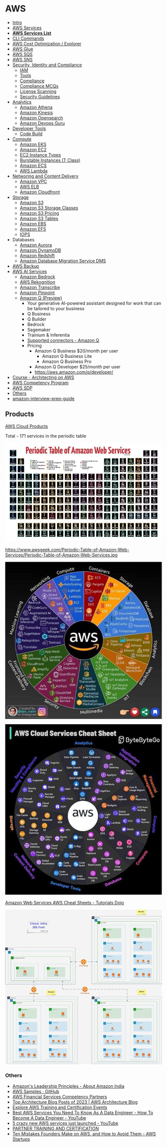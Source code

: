 # AWS

- [Intro](cloud/aws/intro.md)
- [AWS Services](aws-services)
- **[AWS Services List](cloud/aws/aws-services-list.md)**
- [CLI Commands](cli-commands)
- [AWS Cost Optimization / Explorer](cloud/aws/cost-optimization-explorer-billing.md)
- [AWS Glue](aws-glue)
- [AWS SQS](aws-sqs)
- [AWS SNS](cloud/aws/aws-sns.md)
- [Security, Identity and Compliance](security-identity-compliance/intro)
    - [IAM](security-identity-compliance/iam)
    - [Tools](cloud/aws/security-identity-compliance/tools.md)
    - [Compliance](cloud/aws/security-identity-compliance/compliance.md)
    - [Compliance MCQs](cloud/aws/security-identity-compliance/compliance-mcqs.md)
    - [License Scanning](cloud/aws/security-identity-compliance/license-scanning.md)
    - [Security Guidelines](cloud/aws/security-identity-compliance/security-guidelines.md)
- [Analytics](cloud/aws/analytics/readme.md)
    - [Amazon Athena](analytics/amazon-athena)
    - [Amazon Kinesis](cloud/aws/analytics/amazon-kinesis.md)
    - [Amazon Opensearch](cloud/aws/analytics/amazon-opensearch.md)
    - [Amazon Devops Guru](cloud/aws/analytics/amazon-devops-guru.md)
- [Developer Tools](developer-tools/intro)
    - [Code Build](developer-tools/code-build)
- [Compute](compute/readme.md)
    - [Amazon EKS](compute/amazon-eks)
    - [Amazon EC2](cloud/aws/compute/amazon-ec2.md)
    - [EC2 Instance Types](compute/ec2-instance-types)
    - [Burstable Instances (T Class)](cloud/aws/compute/burstable-instances.md)
    - [Amazon ECS](cloud/aws/compute/amazon-ecs.md)
    - [AWS Lambda](compute/aws-lambda)
- [Networing and Content Delivery](networking-content-delivery/intro)
    - [Amazon VPC](networking-content-delivery/amazon-vpc)
    - [AWS ELB](cloud/aws/networking-content-delivery/aws-elb-alb-nlb.md)
    - [Amazon Cloudfront](cloud/aws/networking-content-delivery/amazon-cloudfront.md)
- [Storage](storage/readme.md)
    - [Amazon S3](storage/amazon-s3)
    - [Amazon S3 Storage Classes](cloud/aws/storage/amazon-s3-storage-classes.md)
    - [Amazon S3 Pricing](cloud/aws/storage/amazon-s3-pricing.md)
    - [Amazon S3 Tables](cloud/aws/storage/amazon-s3-tables.md)
    - [Amazon EBS](storage/amazon-ebs)
    - [Amazon EFS](cloud/aws/storage/amazon-efs.md)
    - [IOPS](cloud/aws/storage/iops.md)
- Databases
    - [Amazon Aurora](databases-sql/aws-aurora/readme.md)
    - [Amazon DynamoDB](databases-nosql/aws-dynamodb/readme.md)
    - [Amazon Redshift](databases-sql/aws-redshift/readme.md)
    - [Amazon Database Migration Service DMS](aws-database-migration-service-dms)
- [AWS Backup](cloud/aws/aws-backup.md)
- [AWS AI Services](cloud/aws/aws-ai-services.md)
	- [Amazon Bedrock](cloud/aws/bedrock.md)
	- [AWS Rekognition](aws-rekognition)
	- [Amazon Transcribe](cloud/aws/amazon-transcribe.md)
	- [Amazon Pinpoint](amazon-pinpoint)
	- [Amazon Q (Preview)](https://aws.amazon.com/q/)
	    - Your generative AI-powered assistant designed for work that can be tailored to your business
	    - Q Business
	    - Q Builder
	    - Bedrock
	    - Sagemaker
	    - Trainium & Inferentia
	    - [Supported connectors - Amazon Q](https://docs.aws.amazon.com/amazonq/latest/business-use-dg/connectors-list.html)
	    - Pricing
			- Amazon Q Business  $20/month per user
				- Amazon Q Business Lite
				- Amazon Q Business Pro
			- Amazon Q Developer $25/month per user
			- https://aws.amazon.com/q/developer/
- [Course - Architecting on AWS](cloud/aws/course-architecting-on-aws.md)
- [AWS Competency Program](cloud/aws/aws-competency-program.md)
- [AWS SDP](cloud/aws/aws-sdp.md)
- [Others](cloud/aws/others.md)
- [amazon-interview-prep-guide](cloud/aws/amazon-interview-prep-guide.md)

## Products

[AWS Cloud Products](https://aws.amazon.com/products/)

Total - 171 services in the periodic table

![Periodic Table of AWS](../../media/Pasted%20image%2020240317231429.jpg)

https://www.awsgeek.com/Periodic-Table-of-Amazon-Web-Services/Periodic-Table-of-Amazon-Web-Services.jpg

![AWS Services List](../../media/Pasted%20image%2020240404231319.jpg)

![AWS Services Cheat Sheet](../../media/Pasted%20image%2020240831094913.jpg)

[Amazon Web Services AWS Cheat Sheets - Tutorials Dojo](https://tutorialsdojo.com/aws-cheat-sheets/)

![Cloud Infra 30K Feet Design](../../media/Pasted%20image%2020240205224442.jpg)

### Others

- [Amazon's Leadership Principles - About Amazon India](https://www.aboutamazon.in/about-us/leadership-principles)
- [AWS Samples · GitHub](https://github.com/aws-samples)
- [AWS Financial Services Competency Partners](https://aws.amazon.com/financial-services/partner-solutions/)
- [Top Architecture Blog Posts of 2023 | AWS Architecture Blog](https://aws.amazon.com/blogs/architecture/top-architecture-blog-posts-of-2023/)
- [Explore AWS Training and Certification Events](https://aws.amazon.com/training/events/)
- [Best AWS Services You Need To Know As A Data Engineer - How To Become A Data Engineer - YouTube](https://www.youtube.com/watch?v=XYZxufvwC14&ab_channel=SeattleDataGuy)
- [5 crazy new AWS services just launched - YouTube](https://www.youtube.com/watch?v=ekPbZqPvCRA&ab_channel=Fireship)
- [PARTNER TRAINING AND CERTIFICATION](https://pages.awscloud.com/GLOBAL-partner-GC-Get-Started-Today-2024-reg.html)
- [Ten Mistakes Founders Make on AWS, and How to Avoid Them - AWS Startups](https://aws.amazon.com/startups/learn/ten-mistakes-founders-make-on-aws-and-how-to-avoid-them#overview)
